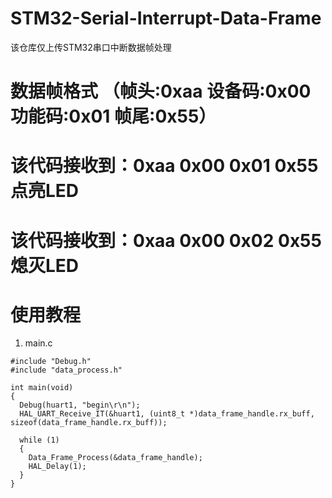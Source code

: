 # STM32-Serial-Interrupt-Data-Frame
该仓库仅上传STM32串口中断数据帧处理
# 数据帧格式 （帧头:0xaa 设备码:0x00 功能码:0x01 帧尾:0x55）
# 该代码接收到：0xaa 0x00 0x01 0x55 点亮LED 
# 该代码接收到：0xaa 0x00 0x02 0x55 熄灭LED 
# 使用教程
1. main.c
```
#include "Debug.h"
#include "data_process.h"

int main(void)
{	
  Debug(huart1, "begin\r\n");	
  HAL_UART_Receive_IT(&huart1, (uint8_t *)data_frame_handle.rx_buff, sizeof(data_frame_handle.rx_buff));
  
  while (1)
  {
    Data_Frame_Process(&data_frame_handle);
    HAL_Delay(1);
  }
}
```
